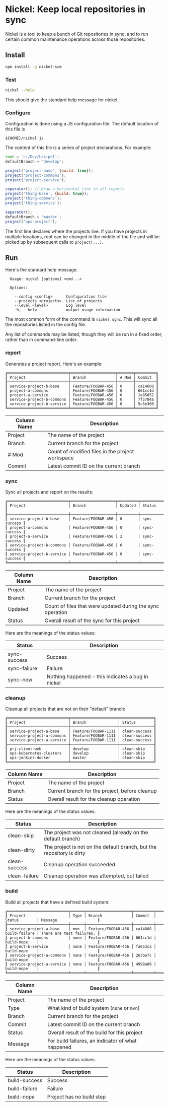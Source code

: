 # Nickel: Keep local repositories in sync

Nickel is a tool to keep a bunch of Git repositories in sync, and to run certain common
maintenance operations across those repositories.

## Install

```bash
npm install -g nickel-scm
```

### Test

```bash
nickel --help
```

This should give the standard help message for nickel.

### Configure

Configuration is done using a JS configuration file. The default location of this file is

`${HOME}/nickel.js`

The content of this file is a series of project declarations. For example:

```javascript
root = 'c:/Dev/Lexipol';
defaultBranch = 'develop';

project('project-base', {build: true});
project('project-commons');
project('project-service');

separator(); // Draw a horizontal line in all reports
project('thing-base', {build: true});
project('thing-commons');
project('thing-service');

separator();
defaultBranch = 'master';
project('ops-project');
```

The first line declares where the projects live. If you have projects in multiple locations,
root can be changed in the middle of the file and will be picked up by subsequent calls to
`project(...)`.

## Run

Here's the standard help message.

```
  Usage: nickel [options] <cmd...>

  Options:

    --config <config>      Configuration file
    --projects <projects>  List of projects
    --level <level>        Log level
    -h, --help             output usage information
```

The most common form of the command is `nickel sync`. This will sync all the repositories listed
in the config file.

Any list of commands may be listed, though they will be run in a fixed order, rather than in
command-line order.

### report

Generates a project report. Here's an example:

```
╔═══════════════════════════╤════════════════════╤═══════╤═════════╗
║ Project                   │ Branch             │ # Mod │ Commit  ║
╟───────────────────────────┼────────────────────┼───────┼─────────╢
║ service-project-b-base    │ Feature/FOOBAR-456 │ 0     │ ca14608 ║
║ project-a-commons         │ Feature/FOOBAR-456 │ 0     │ 661cc1d ║
║ project-a-service         │ Feature/FOOBAR-456 │ 0     │ 1a85852 ║
║ service-project-b-commons │ Feature/FOOBAR-456 │ 0     │ 7f5784a ║
║ service-project-b-service │ Feature/FOOBAR-456 │ 0     │ 5c5e360 ║
╚═══════════════════════════╧════════════════════╧═══════╧═════════╝
```

| Column Name | Description |
| ---         | --- |
| Project     | The name of the project |
| Branch      | Current branch for the project |
| # Mod       | Count of modified files in the project workspace |
| Commit      | Latest commit ID on the current branch |

### sync

Sync all projects and report on the results:

```
╔═══════════════════════════╤════════════════════╤═════════╤══════════════╗
║ Project                   │ Branch             │ Updated │ Status       ║
╟───────────────────────────┼────────────────────┼─────────┼──────────────╢
║ service-project-b-base    │ Feature/FOOBAR-456 │ 0       │ sync-success ║
║ project-a-commons         │ Feature/FOOBAR-456 │ 0       │ sync-success ║
║ project-a-service         │ Feature/FOOBAR-456 │ 2       │ sync-success ║
║ service-project-b-commons │ Feature/FOOBAR-456 │ 0       │ sync-success ║
║ service-project-b-service │ Feature/FOOBAR-456 │ 0       │ sync-success ║
╚═══════════════════════════╧════════════════════╧═════════╧══════════════╝
```

| Column Name | Description |
| ---         | --- |
| Project     | The name of the project |
| Branch      | Current branch for the project |
| Updated     | Count of files that were updated during the sync operation |
| Status      | Overall result of the sync for this project |

Here are the meanings of the status values:

| Status | Description |
| ---    | --- |
| sync-success | Success |
| sync-failure | Failure |
| sync-new     | Nothing happened - this indicates a bug in nickel |

### cleanup

Cleanup all projects that are not on their "default" branch:

```
╔═══════════════════════════╤═════════════════════╤═══════════════╗
║ Project                   │ Branch              │ Status        ║
╟───────────────────────────┼─────────────────────┼───────────────╢
║ service-project-a-base    │ Feature/FOOBAR-1111 │ clean-success ║
║ service-project-a-commons │ Feature/FOOBAR-1111 │ clean-success ║
║ service-project-a-service │ Feature/FOOBAR-1111 │ clean-success ║
╟───────────────────────────┼─────────────────────┼───────────────╢
║ prj-client-web            │ develop             │ clean-skip    ║
║ ops-kubernetes-clusters   │ develop             │ clean-skip    ║
║ ops-jenkins-docker        │ master              │ clean-skip    ║
╚═══════════════════════════╧═════════════════════╧═══════════════╝
```

| Column Name | Description |
| ---         | --- |
| Project     | The name of the project |
| Branch      | Current branch for the project, before cleanup |
| Status      | Overall result for the cleanup operation |

Here are the meanings of the status values:

| Status | Description |
| ---    | --- |
| clean-skip | The project was not cleaned (already on the default branch) |
| clean-dirty | The project is not on the default branch, but the repository is dirty |
| clean-success | Cleanup operation succeeded |
| clean-failure | Cleanup operation was attempted, but failed |

### build

Build all projects that have a defined build system:

```
╔═══════════════════════════╤══════╤════════════════════╤═════════╤═══════════════╤══════════════════════════╗
║ Project                   │ Type │ Branch             │ Commit  │ Status        │ Message                  ║
╟───────────────────────────┼──────┼────────────────────┼─────────┼───────────────┼──────────────────────────╢
║ service-project-a-base    │ mvn  │ Feature/FOOBAR-456 │ ca14608 │ build-failure │ There are test failures. ║
║ project-b-commons         │ none │ Feature/FOOBAR-456 │ 661cc1d │ build-nope    │                          ║
║ project-b-service         │ none │ Feature/FOOBAR-456 │ fa053ca │ build-nope    │                          ║
║ service-project-a-commons │ none │ Feature/FOOBAR-456 │ 263be7c │ build-nope    │                          ║
║ service-project-a-service │ none │ Feature/FOOBAR-456 │ 4998a09 │ build-nope    │                          ║
╚═══════════════════════════╧══════╧════════════════════╧═════════╧═══════════════╧══════════════════════════╝
```

| Column Name | Description |
| ---         | --- |
| Project     | The name of the project |
| Type        | What kind of build system (`none` or `mvn`) |
| Branch      | Current branch for the project |
| Commit      | Latest commit ID on the current branch |
| Status      | Overall result of the build for this project |
| Message     | For build failures, an indicator of what happened |

Here are the meanings of the status values:

| Status | Description |
| ---    | --- |
| build-success | Success |
| build-failure | Failure |
| build-nope    | Project has no build step |
